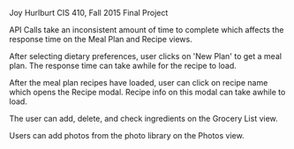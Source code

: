 Joy Hurlburt
CIS 410, Fall 2015
Final Project

API Calls take an inconsistent amount of time to complete which affects the response time on the Meal Plan and Recipe views.

After selecting dietary preferences, user clicks on 'New Plan' to get a meal plan. The response time can take awhile for the recipe to load.

After the meal plan recipes have loaded, user can click on recipe name which opens the Recipe modal. Recipe info on this modal can take awhile to load.

The user can add, delete, and check ingredients on the Grocery List view.

Users can add photos from the photo library on the Photos view.
